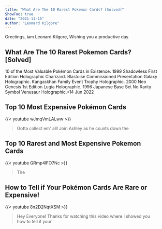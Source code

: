 ```yaml
---
title: "What Are The 10 Rarest Pokemon Cards? [Solved]"
ShowToc: true 
date: "2021-11-15"
author: "Leonard Kilgore" 
---
```


Greetings, iam Leonard Kilgore, Wishing you a productive day.
## What Are The 10 Rarest Pokemon Cards? [Solved]
10 of the Most Valuable Pokémon Cards in Existence. 
 1999 Shadowless First Edition Holographic Charizard. 
 Blastoise Commissioned Presentation Galaxy Holographic. 
 Kangaskhan Family Event Trophy Holographic. 
 2000 Neo Genesis 1st Edition Lugia Holographic. 
 1996 Japanese Base Set No Rarity Symbol Venusaur Holographic.•14 Jun 2022

## Top 10 Most Expensive Pokémon Cards
{{< youtube wJmqVmLALww >}}
>Gotta collect em' all! Join Ashley as he counts down the 

## Top 10 Rarest and Most Expensive Pokemon Cards
{{< youtube GRmp4lFO7Nc >}}
>The 

## How to Tell if Your Pokémon Cards Are Rare or Expensive!
{{< youtube 8n2D2NqtXSM >}}
>Hey Everyone! Thanks for watching this video where I showed you how to tell if your 

